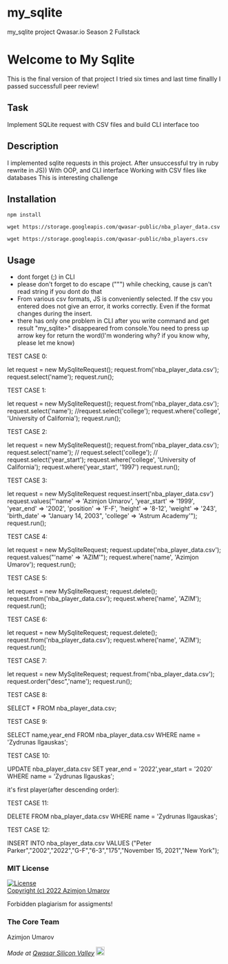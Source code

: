 # my_sqlite
my_sqlite project Qwasar.io Season 2 Fullstack

# Welcome to My Sqlite
This is the final version of that project I tried six times and last time finallly I passed successfull peer review!

## Task
Implement SQLite request with CSV files and build CLI interface too

## Description
I implemented sqlite requests in this project.
After unsuccessful try in ruby rewrite in JS))
With OOP, and CLI interface
Working with CSV files like databases
This is interesting challenge


## Installation
````
npm install
````
````
wget https://storage.googleapis.com/qwasar-public/nba_player_data.csv
````
````
wget https://storage.googleapis.com/qwasar-public/nba_players.csv
````

## Usage
* dont forget (;) in CLI
* please don't forget to do escape ("\"") while checking, cause js can't read string if you dont do that
* From various csv formats, JS is conveniently selected. If the csv you entered does not give an error, it works correctly. Even if the format changes during the insert.
* there has only one problem in CLI after you write command and get result "my_sqlite>" disappeared from console.You need to press up arrow key for return the word(I'm wondering why? if you know why, please let me know)

TEST CASE 0:

let request = new MySqliteRequest();
request.from('nba_player_data.csv');
request.select('name');
request.run();

TEST CASE 1:

let request = new MySqliteRequest();
request.from('nba_player_data.csv');
request.select('name');
//request.select('college');
request.where('college', 'University of California');
request.run();

TEST CASE 2:

let request = new MySqliteRequest();
request.from('nba_player_data.csv');
request.select('name');
// request.select('college');
// request.select('year_start');
request.where('college', 'University of California');
request.where('year_start', '1997')
request.run();

TEST CASE 3:

let request = new MySqliteRequest
request.insert('nba_player_data.csv')
request.values("'name' => 'Azimjon Umarov', 'year_start' => '1999', 'year_end' => '2002', 'position' => 'F-F', 'height' => '8-12', 'weight' => '243', 'birth_date' => \"January 14, 2003\", 'college' => 'Astrum Academy'");
request.run();

TEST CASE 4:

let request = new MySqliteRequest;
request.update('nba_player_data.csv');
request.values("'name' => 'AZIM'");
request.where('name', 'Azimjon Umarov');
request.run();

TEST CASE 5:

let request = new MySqliteRequest;
request.delete();
request.from('nba_player_data.csv');
request.where('name', 'AZIM');
request.run();

TEST CASE 6:

let request = new MySqliteRequest;
request.delete();
request.from('nba_player_data.csv');
request.where('name', 'AZIM');
request.run();

TEST CASE 7:

let request = new MySqliteRequest;
request.from('nba_player_data.csv');
request.order("desc",'name');
request.run();

TEST CASE 8:

SELECT * FROM nba_player_data.csv;

TEST CASE 9:

SELECT name,year_end FROM nba_player_data.csv WHERE name = 'Zydrunas Ilgauskas';

TEST CASE 10:

UPDATE nba_player_data.csv SET year_end = '2022',year_start = '2020' WHERE name = 'Zydrunas Ilgauskas';

it's first player(after descending order):

TEST CASE 11:

DELETE FROM nba_player_data.csv WHERE name = 'Zydrunas Ilgauskas';

TEST CASE 12:

INSERT INTO nba_player_data.csv VALUES ("Peter Parker","2002","2022","G-F","6-3","175","November 15, 2021","New York");


### MIT License
[![License](https://img.shields.io/badge/License-MIT-yellowgreen.svg)](https://opensource.org/licenses/Apache-2.0])  
<a href="https://github.com/theazimjon/my-sqlite/blob/main/LICENSE.md" > Copyright (c) 2022 Azimjon Umarov </a>
<p> Forbidden plagiarism for assigments! </p>

### The Core Team
Azimjon Umarov

<span><i>Made at <a href='https://qwasar.io'>Qwasar Silicon Valley</a></i></span>
<span><img alt='Qwasar Silicon Valley Logo' src='https://storage.googleapis.com/qwasar-public/qwasar-logo_50x50.png' width='20px'></span>

